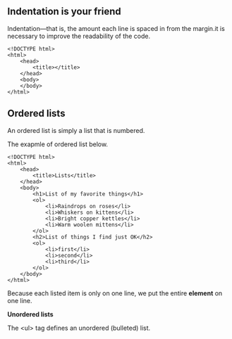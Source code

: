 ## **Indentation is your friend**

Indentation—that is, the amount each line is spaced in from the margin.it is necessary to improve the readability of the code.

```
<!DOCTYPE html>
<html>
    <head>
        <title></title>
    </head>
    <body>
    </body>
</html>
```

## **Ordered lists**

An ordered list is simply a list that is numbered.

The exapmle of ordered list below.

```
<!DOCTYPE html>
<html>
    <head>
        <title>Lists</title>
    </head>
    <body>
        <h1>List of my favorite things</h1>
        <ol>
            <li>Raindrops on roses</li>
            <li>Whiskers on kittens</li>
            <li>Bright copper kettles</li>
            <li>Warm woolen mittens</li>
        </ol>
        <h2>List of things I find just OK</h2>
        <ol>
            <li>first</li>
            <li>second</li>
            <li>third</li>
        </ol>
    </body>
</html>
```

Because each listed item is only on one line, we put the entire **element** on one line.



**Unordered lists**

The &lt;ul&gt; tag defines an unordered \(bulleted\) list.




